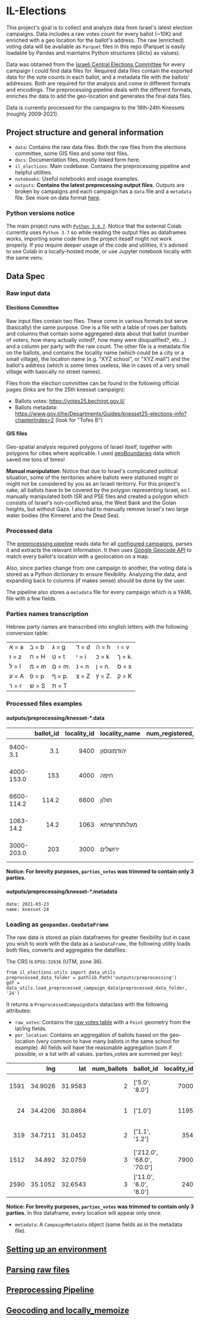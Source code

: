 # IL-Elections

This project's goal is to collect and analyze data from Israel's latest election campaigns. Data includes a raw votes count for every ballot (~10K) and enriched with a geo location for the ballot's address. The raw (enriched) voting data will be available as `Parquet` files in this repo (Parquet is easily loadable by Pandas and maintains Python structures (dicts) as values).

Data was obtained from the [Israeli Central Elections Committee](https://www.bechirot.gov.il/) for every campaign I could find data files for. Required data files contain the exported data for the vote counts in each ballot, and a metadata file with the ballots' addresses. Both are required for the analysis and come in different formats and encodings. The preprocessing pipeline deals with the
different formats, enriches the data to add the geo-location and generates the final data files.

Data is currently processed for the campaigns to the 18th-24th Knessets (roughly 2009-2021).

## Project structure and general information

*  `data`: Contains the raw data files. Both the raw files from the elections committee, some GIS files and some test files.
*  `docs`: Documentation files, mostly linked form here.
* `il_elections`: Main codebase. Contains the preprocessing pipeline and helpful utilities.
* `notebooks`: Useful notebooks and usage examples.
* `outputs`: **Contains the latest preprocessing output files**. Outputs are broken by campaigns and each campaign has a `data` file and a `metadata` file. See more on data format [here](#data-spec).

### Python versions notice

The main project runs with [`Python 3.9.7`](.python-version). Notice that the external Colab currently uses `Python 3.7` so while reading the output files as dataframes works, importing some code from the project iteself might not work properly. If you require deeper usage of the code and utilities, it's advised to use Colab in a locally-hosted mode, or use Jupyter notebook locally with the same venv.


## Data Spec

### Raw input data

#### Elections Committee

Raw input files contain two files. These come in various formats but serve (basically) the same purpose. One is a file with a table of rows per ballots and columns that contain some aggregated data about that ballot (number of voters, how many actually voted?, how many were disqualified?, etc...) and a column per party with the raw count. The other file is a metadata file on the ballots, and contains the locality name (which could be a city or a small village), the location name (e.g. "XYZ school", or "XYZ mall") and the ballot's address (which is some times useless, like in cases of a very small village with basically no street names).

Files from the election committee can be found in the following official pages (links are for the 25th knesset campaign):
  * Ballots votes: https://votes25.bechirot.gov.il/
  * Ballots metadata: https://www.gov.il/he/Departments/Guides/knesset25-elections-info?chapterIndex=2 (look for "Tofes B")


#### GIS files

Geo-spatial analysis required polygons of Israel itself, together with polygons for cities where
applicable. I used [geoBoundaries](https://www.geoboundaries.org/index.html#getdata) data which
saved me tons of times!

**Manual manipulation**:
Notice that due to Israel's complicated political situation, some of the territories where ballots
were stationed might or might not be considered by you as an Israeli teritorry. For this project's
sake, all ballots have to be covered by the polygon representing Israel, so I manually manipulated
both ISR and PSE files and created a polygon which consists of Israel's non-conflicted area, the
West Bank and the Golan heights, but without Gaza. I also had to manually remove Israel's two large
water bodies (the Kinneret and the Dead Sea).


### Processed data

The [preprocessing pipeline](il_elections/pipelines/preprocessing/preprocessing.py) reads data for all [configured campaigns](config/preprocessing_config.yaml), parses it and extracts the relevant information. It then uses [Google Geocode API](https://developers.google.com/maps/documentation/geocoding/overview) to match every ballot's location with a geolocation on a map.

Also, since parties change from one campaign to another, the voting data is stored as a Python dictionary to ensure flexibility. Analyzing the data, and expanding back to columns (if makes sense) should be done by the user.

The pipeline also stores a `metadata` file for every campaign which is a YAML file with a few fields.

### Parties names transcription

Hebrew party names are transcribed into english letters with the following conversion table:

| | | | | | |
|-------|-------|--------|-------|--------|--------|
| א = a | ב = b | ג = g  | ד = d | ה = h  | ו = v  |
| ז = z | ח = H | ט = t  | י = i | כ = k  | ך = k. |
| ל = l | מ = m | ם = m. | נ = n | ן = n. | ס = s  |
| ע = A | פ = p | ף = p. | צ = Z | ץ = Z. | ק = K  |
| ר = r | ש = S | ת = T  |       |        |        |


### Processed files examples

#### outputs/preprocessing/knesset-*.data
|            |   ballot_id |   locality_id | locality_name   |   num_registered_voters |   num_voted |   num_disqualified |   num_approved | parties_votes                     | location_name        | address       |     lat |     lng |
|:-----------|------------:|--------------:|:----------------|------------------------:|------------:|-------------------:|---------------:|:----------------------------------|:---------------------|:--------------|--------:|--------:|
| 9400-3.1   |         3.1 |          9400 | יהודמונוסון     |                     589 |         404 |                  0 |            404 | {'kn.': 51, 'mHl': 114, 'ph': 73} | בי"ס תיכון מקיף יהוד | כהן רם        | 32.0393 | 34.8931 |
| 4000-153.0 |       153   |          4000 | חיפה            |                     485 |         234 |                  4 |            230 | {'kn.': 12, 'mHl': 103, 'ph': 20} | בי"ס נירים           | יהושפט המלך,6 | 32.8075 | 34.9614 |
| 6600-114.2 |       114.2 |          6600 | חולון           |                     645 |         327 |                  3 |            324 | {'kn.': 10, 'mHl': 119, 'ph': 36} | תיכון טומשין         | קדושי קהיר,14 | 32.0189 | 34.7628 |
| 1063-14.2  |        14.2 |          1063 | מעלותתרשיחא     |                     376 |         192 |                  3 |            189 | {'kn.': 2, 'mHl': 61, 'ph': 31}   | גן ורד               | מרווה,1       | 33.0206 | 35.2879 |
| 3000-203.0 |       203   |          3000 | ירושלים         |                     596 |         252 |                  1 |            251 | {'kn.': 5, 'mHl': 86, 'ph': 16}   | גן בר אילן           | שיריזלי,6     | 31.7828 | 35.2138 |

**Notice: For brevity purposes, `parties_votes` was trimmed to contain only 3 parties.**

#### outputs/preprocessing/knesset-*.metadata

```
date: 2021-03-23
name: knesset-24
```


### Loading as `geopandas.GeoDataFrame`

The raw data is stored as plain dataframes for greater flexibility but in case you wish to work with the data as a `GeoDataFrame`, the following utility loads both files, converts and aggregates the datafiles:

The CRS is `EPSG:32636` (UTM, zone 36).

```
from il_elections.utils import data_utils
preprocessed_data_folder = pathlib.Path('outputs/preprocessing')
gdf = data_utils.load_preprocessed_campaign_data(preprocessed_data_folder, '24')
```
It returns a `PreprocessedCampaignData` dataclass with the following attributes:

*  `raw_votes`: Contains the [raw votes table](#outputspreprocessingknesset-data) with a `Point` geometry from the lat/lng fields.
*  `per_location`: Contains an aggregation of ballots based on the geo-location (very common to have many ballots in the same school for example). All fields will have the reasonable aggregation (sum if possible, or a list with all values. parties_votes are summed per key):

|      |     lng |     lat |   num_ballots | ballot_id                 |   locality_id | locality_name     | location_name               | address            |   num_registered_voters |   num_voted |   num_disqualified |   num_approved | parties_votes                      | geometry                                    |
|-----:|--------:|--------:|--------------:|:--------------------------|--------------:|:------------------|:----------------------------|:-------------------|------------------------:|------------:|-------------------:|---------------:|:-----------------------------------|:--------------------------------------------|
| 1591 | 34.9026 | 31.9583 |             2 | ['5.0', '8.0']            |          7000 | לוד               | ['בי"ס אל-ראשדיה']          | ['הגיא,1']         |                    1119 |         462 |                 10 |            452 | {'kn.': 1, 'mHl': 20, 'ph': 5}     | POINT (679804.362800942 3537392.891052161)  |
|   24 | 34.4206 | 30.8864 |             1 | ['1.0']                   |          1195 | ניצנה קהילת חינוך | ['מועדון']                  | ['מרכז קליטה']     |                     229 |          63 |                  1 |             62 | {'kn.': 9, 'mHl': 8, 'ph': 8}      | POINT (635785.713139746 3417877.263769928)  |
|  319 | 34.7211 | 31.0452 |             2 | ['1.1', '1.2']            |           354 | רביבים            | ['מועדון', 'ספריה']         | ['רביבים']         |                     712 |         439 |                  2 |            437 | {'kn.': 54, 'mHl': 25, 'ph': 87}   | POINT (664239.4082131258 3435883.075058983) |
| 1512 | 34.892  | 32.0759 |             3 | ['212.0', '68.0', '70.0'] |          7900 | פתח תקווה         | ['ביה"ס אור חיה']           | ['שפרינצק,17']     |                    1753 |         992 |                 10 |            982 | {'kn.': 49, 'mHl': 360, 'ph': 144} | POINT (678579.1761500214 3550411.44936822)  |
| 2590 | 35.1052 | 32.6543 |             3 | ['11.0', '6.0', '8.0']    |           240 | יקנעם עילית       | ['בי"ס אורט-ליד אשכול פיס'] | ['שד יצחק רבין,4'] |                    1765 |         841 |                  6 |            835 | {'kn.': 66, 'mHl': 347, 'ph': 70}  | POINT (697438.8435160784 3614921.163022358) |

**Notice: For brevity purposes, `parties_votes` was trimmed to contain only 3 parties.**
In this dataframe, every location will appear only once.

*  `metadata`: A `CampaignMetadata` object (same fields as in the metadata file).


## [Setting up an environment](docs/environment_setup.md)
## [Parsing raw files](docs/parsing_raw_files.md)
## [Preprocessing Pipeline](docs/preprocessing_pipeline.md)
## [Geocoding and locally_memoize](docs/geocoding_and_locally_memoize.md)
